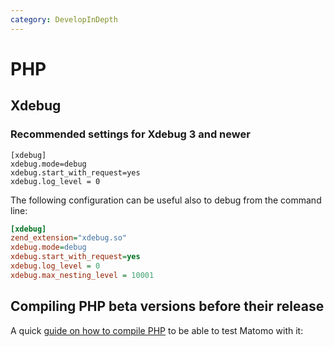 ```yaml
---
category: DevelopInDepth
---
```

# PHP

## Xdebug

### Recommended settings for Xdebug 3 and newer

```
[xdebug]
xdebug.mode=debug
xdebug.start_with_request=yes
xdebug.log_level = 0
```

The following configuration can be useful also to debug from the command line:

```ini
[xdebug]
zend_extension="xdebug.so"
xdebug.mode=debug
xdebug.start_with_request=yes
xdebug.log_level = 0
xdebug.max_nesting_level = 10001
```

## Compiling PHP beta versions before their release

A quick [guide on how to compile PHP](https://guides.lw1.at/books/compiling-php-for-development) to be able to test Matomo with it:


